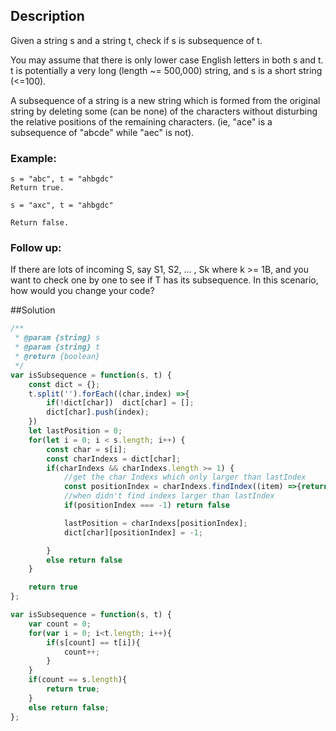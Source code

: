 ## Description
Given a string s and a string t, check if s is subsequence of t.

You may assume that there is only lower case English letters in both s and t. t is potentially a very long (length ~= 500,000) string, and s is a short string (<=100).

A subsequence of a string is a new string which is formed from the original string by deleting some (can be none) of the characters without disturbing the relative positions of the remaining characters. (ie, "ace" is a subsequence of "abcde" while "aec" is not).

### Example:
```
s = "abc", t = "ahbgdc"
Return true.
```
```
s = "axc", t = "ahbgdc"

Return false.
```

### Follow up:
If there are lots of incoming S, say S1, S2, ... , Sk where k >= 1B, and you want to check one by one to see if T has its subsequence. In this scenario, how would you change your code?


##Solution

```js
/**
 * @param {string} s
 * @param {string} t
 * @return {boolean}
 */
var isSubsequence = function(s, t) {
    const dict = {};
    t.split('').forEach((char,index) =>{
        if(!dict[char])  dict[char] = [];   
        dict[char].push(index);
    })
    let lastPosition = 0;
    for(let i = 0; i < s.length; i++) {
        const char = s[i];
        const charIndexs = dict[char];
        if(charIndexs && charIndexs.length >= 1) {
            //get the char Indexs which only larger than lastIndex
            const positionIndex = charIndexs.findIndex((item) =>{return item >= lastPosition});
            //when didn't find indexs larger than lastIndex
            if(positionIndex === -1) return false

            lastPosition = charIndexs[positionIndex];
            dict[char][positionIndex] = -1;

        }
        else return false
    }

    return true
};
```


```js
var isSubsequence = function(s, t) {
    var count = 0;
    for(var i = 0; i<t.length; i++){
        if(s[count] == t[i]){
            count++;
        }
    }
    if(count == s.length){
        return true;
    }
    else return false;
};
```
